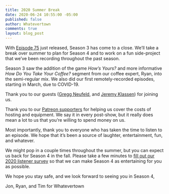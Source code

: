```yaml
---
title: 2020 Summer Break
date: 2020-06-24 10:55:00 -05:00
published: false
author: Whatevertown
comments: true
layout: blog_post
---
```


With [Episode 75](/episode-75) just released, Season 3 has come to a close. We’ll take a break over summer to plan for Season 4 and to work on a fun side-project that we’ve been recording throughout the past season.

Season 3 saw the addition of the game _How’s Yours?_ and more informative _How Do You Take Your Coffee?_ segment from our coffee expert, Ryan, into the semi-regular mix. We also did our first remotely-recorded episodes, starting in March, due to COVID-19.

Thank you to our guests ([Gregg Neufeld](2019/11/26/number-62/), and [Jeremy Klassen](episode-60/)) for joining us.

Thank you to our [Patreon supporters](https://patreon.com/whatevertown) for helping us cover the costs of hosting and equipment. We say it in every post-show, but it really does mean a lot to us that you’re willing to spend money on us.

Most importantly, thank you to everyone who has taken the time to listen to an episode. We hope that it’s been a source of laughter, entertainment, fun, and whatever.

We might pop in a couple times throughout the summer, but you can expect us back for Season 4 in the fall. Please take a few minutes to [fill out our 2020 listener survey](https://whatevertown.typeform.com/to/uLJnplkR) so that we can make Season 4 as entertaining for you as possible.

We hope you stay safe, and we look forward to seeing you in Season 4,

Jon, Ryan, and Tim 
for Whatevertown